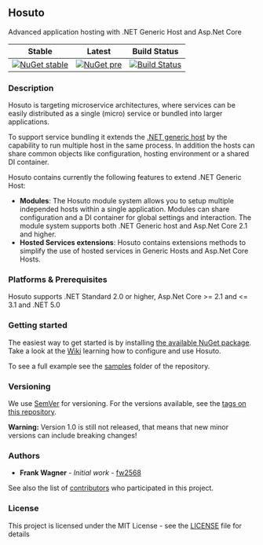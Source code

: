 ## Hosuto
Advanced application hosting with .NET Generic Host and Asp.Net Core

Stable                     |  Latest                   |  Build Status
---------------------------|---------------------------|---------------------------
[![NuGet stable](https://img.shields.io/nuget/v/Dbosoft.Hosuto.svg?style=flat-square)](https://www.nuget.org/packages/Dbosoft.Hosuto) | [![NuGet pre](https://img.shields.io/nuget/vpre/Dbosoft.Hosuto.svg?style=flat-square)](https://www.nuget.org/packages/Dbosoft.Hosuto) | [![Build Status](https://dev.azure.com/dbosoft/public/_apis/build/status/dbosoft.Hosuto?branchName=master)](https://dev.azure.com/dbosoft/public/_build/latest?definitionId=32&branchName=master)


### Description

Hosuto is targeting microservice architectures, where services can be easily distributed as a single (micro) service or bundled into larger applications. 

To support service bundling it extends the [.NET generic host](https://docs.microsoft.com/en-us/dotnet/core/extensions/generic-host) by the capability to run multiple host in the same process. In addition the hosts can share common objects like configuration, hosting environment or a shared DI container. 

Hosuto contains currently the following features to extend .NET Generic Host: 

- **Modules**: The Hosuto module system allows you to setup multiple independed hosts within a single application. Modules can share configuration and a DI container for global settings and interaction. The module system supports both .NET Generic host and Asp.Net Core 2.1 and higher. 
- **Hosted Services extensions**: Hosuto contains extensions methods to simplify the use of hosted services in Generic Hosts and Asp.Net Core Hosts. 

### Platforms & Prerequisites

Hosuto supports .NET Standard 2.0 or higher, Asp.Net Core >= 2.1 and <= 3.1 and .NET 5.0


### Getting started

The easiest way to get started is by installing [the available NuGet package](https://www.nuget.org/packages/Dbosoft.Hosuto). 
Take a look at the [Wiki](https://github.com/dbosoft/Hosuto/wiki) learning how to configure and use Hosuto.

To see a full example see the [samples](https://github.com/dbosoft/Hosuto/tree/master/samples) folder of the repository. 


### Versioning

We use [SemVer](http://semver.org/) for versioning. For the versions available, see the [tags on this repository](https://github.com/dbosoft/Hosuto/tags).  

**Warning:**
Version 1.0 is still not released, that means that new minor versions can include breaking changes!

### Authors

* **Frank Wagner** - *Initial work* - [fw2568](https://github.com/fw2568)

See also the list of [contributors](https://github.com/Dbosoft/Hosuto/contributors) who participated in this project.


### License

This project is licensed under the MIT License - see the [LICENSE](LICENSE) file for details


